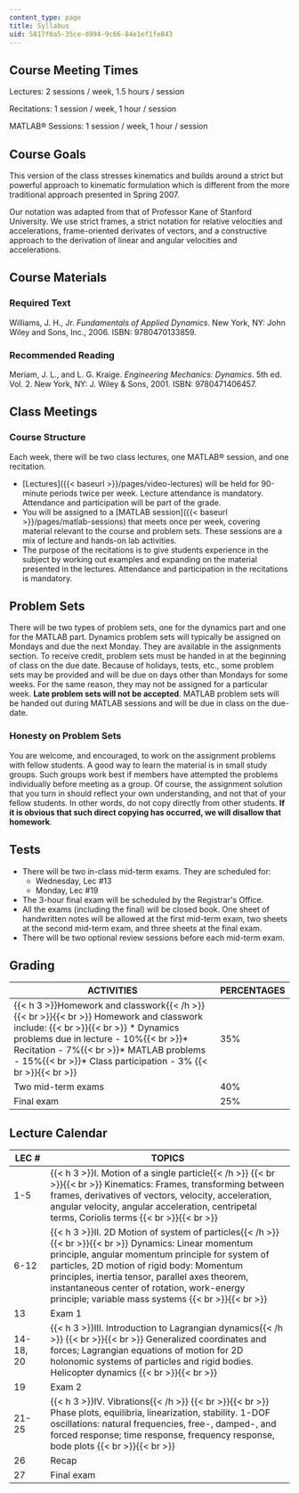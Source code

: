```yaml
---
content_type: page
title: Syllabus
uid: 5817f0a5-35ce-d994-9c66-84e1ef1fe843
---
```


Course Meeting Times
--------------------

Lectures: 2 sessions / week, 1.5 hours / session

Recitations: 1 session / week, 1 hour / session

MATLAB® Sessions: 1 session / week, 1 hour / session

Course Goals
------------

This version of the class stresses kinematics and builds around a strict but powerful approach to kinematic formulation which is different from the more traditional approach presented in Spring 2007.

Our notation was adapted from that of Professor Kane of Stanford University. We use strict frames, a strict notation for relative velocities and accelerations, frame-oriented derivates of vectors, and a constructive approach to the derivation of linear and angular velocities and accelerations.

Course Materials
----------------

### Required Text

Williams, J. H., Jr. _Fundamentals of Applied Dynamics_. New York, NY: John Wiley and Sons, Inc., 2006. ISBN: 9780470133859.

### Recommended Reading

Meriam, J. L., and L. G. Kraige. _Engineering Mechanics: Dynamics_. 5th ed. Vol. 2. New York, NY: J. Wiley & Sons, 2001. ISBN: 9780471406457.

Class Meetings
--------------

### Course Structure

Each week, there will be two class lectures, one MATLAB® session, and one recitation.

*   [Lectures]({{< baseurl >}}/pages/video-lectures) will be held for 90-minute periods twice per week. Lecture attendance is mandatory. Attendance and participation will be part of the grade.
*   You will be assigned to a [MATLAB session]({{< baseurl >}}/pages/matlab-sessions) that meets once per week, covering material relevant to the course and problem sets. These sessions are a mix of lecture and hands-on lab activities.
*   The purpose of the recitations is to give students experience in the subject by working out examples and expanding on the material presented in the lectures. Attendance and participation in the recitations is mandatory.

Problem Sets
------------

There will be two types of problem sets, one for the dynamics part and one for the MATLAB part. Dynamics problem sets will typically be assigned on Mondays and due the next Monday. They are available in the assignments section. To receive credit, problem sets must be handed in at the beginning of class on the due date. Because of holidays, tests, etc., some problem sets may be provided and will be due on days other than Mondays for some weeks. For the same reason, they may not be assigned for a particular week. **Late problem sets will not be accepted**. MATLAB problem sets will be handed out during MATLAB sessions and will be due in class on the due-date.

### Honesty on Problem Sets

You are welcome, and encouraged, to work on the assignment problems with fellow students. A good way to learn the material is in small study groups. Such groups work best if members have attempted the problems individually before meeting as a group. Of course, the assignment solution that you turn in should reflect your own understanding, and not that of your fellow students. In other words, do not copy directly from other students. **If it is obvious that such direct copying has occurred, we will disallow that homework**.

Tests
-----

*   There will be two in-class mid-term exams. They are scheduled for:
    *   Wednesday, Lec #13
    *   Monday, Lec #19
*   The 3-hour final exam will be scheduled by the Registrar's Office.
*   All the exams (including the final) will be closed book. One sheet of handwritten notes will be allowed at the first mid-term exam, two sheets at the second mid-term exam, and three sheets at the final exam.
*   There will be two optional review sessions before each mid-term exam.

Grading
-------

| ACTIVITIES | PERCENTAGES |
| --- | --- |
| {{< h 3 >}}Homework and classwork{{< /h >}} {{< br >}}{{< br >}} Homework and classwork include: {{< br >}}{{< br >}} *   Dynamics problems due in lecture - 10%{{< br >}}*   Recitation - 7%{{< br >}}*   MATLAB problems - 15%{{< br >}}*   Class participation - 3% {{< br >}}{{< br >}}  | 35% |
| Two mid-term exams | 40% |
| Final exam | 25% 

  

Lecture Calendar
----------------

| LEC # | TOPICS |
| --- | --- |
| 1-5 | {{< h 3 >}}I. Motion of a single particle{{< /h >}} {{< br >}}{{< br >}} Kinematics: Frames, transforming between frames, derivatives of vectors, velocity, acceleration, angular velocity, angular acceleration, centripetal terms, Coriolis terms {{< br >}}{{< br >}}  |
| 6-12 | {{< h 3 >}}II. 2D Motion of system of particles{{< /h >}} {{< br >}}{{< br >}} Dynamics: Linear momentum principle, angular momentum principle for system of particles, 2D motion of rigid body: Momentum principles, inertia tensor, parallel axes theorem, instantaneous center of rotation, work-energy principle; variable mass systems {{< br >}}{{< br >}}  |
| 13 | Exam 1 |
| 14-18, 20 | {{< h 3 >}}III. Introduction to Lagrangian dynamics{{< /h >}} {{< br >}}{{< br >}} Generalized coordinates and forces; Lagrangian equations of motion for 2D holonomic systems of particles and rigid bodies. Helicopter dynamics {{< br >}}{{< br >}}  |
| 19 | Exam 2 |
| 21-25 | {{< h 3 >}}IV. Vibrations{{< /h >}} {{< br >}}{{< br >}} Phase plots, equilibria, linearization, stability. 1-DOF oscillations: natural frequencies, free-, damped-, and forced response; time response, frequency response, bode plots {{< br >}}{{< br >}}  |
| 26 | Recap |
| 27 | Final exam
